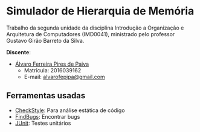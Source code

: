 # Simulador de Hierarquia de Memória

Trabalho da segunda unidade da disciplina Introdução a Organização e Arquitetura de Computadores (IMD0041),
ministrado pelo professor Gustavo Girão Barreto da Silva.

**Discente**:
- [Álvaro Ferreira Pires de Paiva](https://github.com/alvarofpp)
  - Matrícula: 2016039162
  - E-mail: alvarofepipa@gmail.com
  
## Ferramentas usadas
- [CheckStyle](): Para análise estática de código
- [FindBugs](): Encontrar bugs
- [JUnit](): Testes unitários